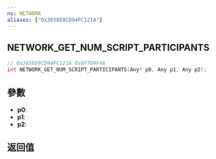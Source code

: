 ```yaml
---
ns: NETWORK
aliases: ["0x3658E8CD94FC121A"]
---
```

## NETWORK_GET_NUM_SCRIPT_PARTICIPANTS

```c
// 0x3658E8CD94FC121A 0x8F7D9F46
int NETWORK_GET_NUM_SCRIPT_PARTICIPANTS(Any* p0, Any p1, Any p2);
```


## 參數
* **p0**: 
* **p1**: 
* **p2**: 

## 返回值
